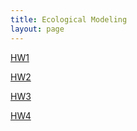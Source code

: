```yaml
---
title: Ecological Modeling
layout: page
---
```


[HW1](/notes/106-2/Eco_model/HW1.html)

[HW2](/notes/106-2/Eco_model/HW2.html)

[HW3](/notes/106-2/Eco_model/HW3.html)

[HW4](/notes/106-2/Eco_model/HW4.html)